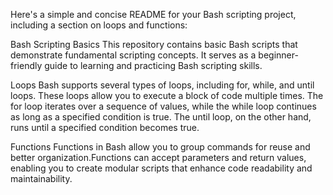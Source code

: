
Here's a simple and concise README for your Bash scripting project, including a section on loops and functions:

Bash Scripting Basics
This repository contains basic Bash scripts that demonstrate fundamental scripting concepts. It serves as a beginner-friendly guide to learning and practicing Bash scripting skills.

Loops
Bash supports several types of loops, including for, while, and until loops. These loops allow you to execute a block of code multiple times. The for loop iterates over a sequence of values, while the while loop continues as long as a specified condition is true. The until loop, on the other hand, runs until a specified condition becomes true.

Functions
Functions in Bash allow you to group commands for reuse and better organization.Functions can accept parameters and return values, enabling you to create modular scripts that enhance code readability and maintainability.
